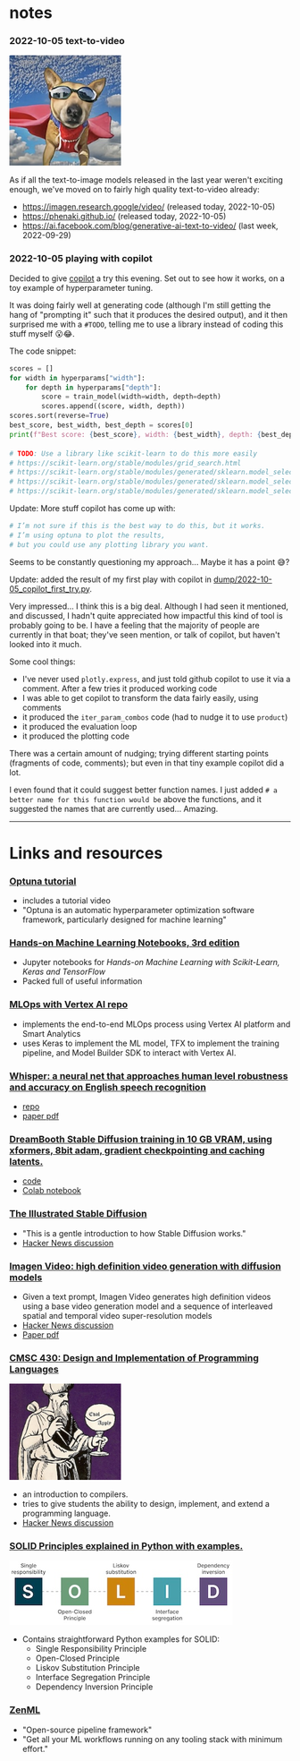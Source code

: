 # notes

### 2022-10-05 text-to-video

<img src="./media/Make-A-Video_dog.jpg" width=200>

As if all the text-to-image models released in the last year weren't exciting enough, we've moved on to fairly high quality text-to-video already:
- https://imagen.research.google/video/ (released today, 2022-10-05)
- https://phenaki.github.io/ (released today, 2022-10-05)
- https://ai.facebook.com/blog/generative-ai-text-to-video/ (last week, 2022-09-29)

### 2022-10-05 playing with copilot

Decided to give [copilot](https://github.com/features/copilot) a try this evening.
Set out to see how it works, on a toy example of hyperparameter tuning.

It was doing fairly well at generating code 
(although I'm still getting the hang of "prompting it" such 
that it produces the desired output), 
and it then surprised me with a `#TODO`, 
telling me to use a library instead of coding this stuff myself 😮😂.
 
The code snippet:

```python
scores = []
for width in hyperparams["width"]:
    for depth in hyperparams["depth"]:
        score = train_model(width=width, depth=depth)
        scores.append((score, width, depth))
scores.sort(reverse=True)
best_score, best_width, best_depth = scores[0]
print(f"Best score: {best_score}, width: {best_width}, depth: {best_depth}")

# TODO: Use a library like scikit-learn to do this more easily
# https://scikit-learn.org/stable/modules/grid_search.html
# https://scikit-learn.org/stable/modules/generated/sklearn.model_selection.GridSearchCV.html
# https://scikit-learn.org/stable/modules/generated/sklearn.model_selection.RandomizedSearchCV.html
# https://scikit-learn.org/stable/modules/generated/sklearn.model_selection.ParameterGrid.html
```

Update: More stuff copilot has come up with:

```python
# I’m not sure if this is the best way to do this, but it works. 
# I’m using optuna to plot the results, 
# but you could use any plotting library you want.
```

Seems to be constantly questioning my approach...
Maybe it has a point 😅? 

Update: added the result of my first play with copilot in [dump/2022-10-05_copilot_first_try.py](dump/2022-10-05_copilot_first_try.py).

Very impressed... I think this is a big deal.
Although I had seen it mentioned, and discussed,
I hadn't quite appreciated how impactful this kind of tool
is probably going to be.
I have a feeling that the majority of people are currently in that boat;
they've seen mention, or talk of copilot, 
but haven't looked into it much.

Some cool things:
- I've never used `plotly.express`, and just told github copilot to use it via a comment. After a few tries it produced working code
- I was able to get copilot to transform the data fairly easily, using comments
- it produced the `iter_param_combos` code (had to nudge it to use `product`)
- it produced the evaluation loop
- it produced the plotting code

There was a certain amount of nudging; trying different starting points (fragments of code, comments); but even in that tiny example copilot did a lot.

I even found that it could suggest better function names. 
I just added `# a better name for this function would be`
above the functions, and it suggested the names that are currently used... Amazing.

---

# Links and resources

### [Optuna tutorial](https://optuna.readthedocs.io/en/stable/tutorial/index.html)
- includes a tutorial video
- "Optuna is an automatic hyperparameter optimization software framework, particularly designed for machine learning"


### [Hands-on Machine Learning Notebooks, 3rd edition](https://github.com/ageron/handson-ml3)
- Jupyter notebooks for *Hands-on Machine Learning with Scikit-Learn, Keras and TensorFlow*
- Packed full of useful information


### [MLOps with Vertex AI repo](https://github.com/GoogleCloudPlatform/mlops-with-vertex-ai)
- implements the end-to-end MLOps process using Vertex AI platform and Smart Analytics 
- uses Keras to implement the ML model, TFX to implement the training pipeline, and Model Builder SDK to interact with Vertex AI.


### [Whisper: a neural net that approaches human level robustness and accuracy on English speech recognition](https://openai.com/blog/whisper/)
- [repo](https://github.com/openai/whisper)
- [paper pdf](https://cdn.openai.com/papers/whisper.pdf)


### [DreamBooth Stable Diffusion training in 10 GB VRAM, using xformers, 8bit adam, gradient checkpointing and caching latents.](https://old.reddit.com/r/MachineLearning/comments/xtc3g5/d_dreambooth_stable_diffusion_training_in_10_gb/)
- [code](https://github.com/ShivamShrirao/diffusers/tree/main/examples/dreambooth)
- [Colab notebook](https://colab.research.google.com/github/ShivamShrirao/diffusers/blob/main/examples/dreambooth/DreamBooth_Stable_Diffusion.ipynb)


### [The Illustrated Stable Diffusion](https://jalammar.github.io/illustrated-stable-diffusion/)
- "This is a gentle introduction to how Stable Diffusion works."
- [Hacker News discussion](https://news.ycombinator.com/item?id=33084205)


### [Imagen Video: high definition video generation with diffusion models](https://imagen.research.google/video/)
- Given a text prompt, Imagen Video generates high definition videos using a base video generation model and a sequence of interleaved spatial and temporal video super-resolution models
- [Hacker News discussion](https://news.ycombinator.com/item?id=33098704)
- [Paper pdf](https://imagen.research.google/video/paper.pdf)


### [CMSC 430: Design and Implementation of Programming Languages](https://www.cs.umd.edu/class/fall2022/cmsc430/index.html)

<img src="./media/wizard.jpg" width=200>

- an introduction to compilers.
- tries to give students the ability to design, implement, and extend a programming language. 
- [Hacker News discussion](https://news.ycombinator.com/item?id=33093666)


### [SOLID Principles explained in Python with examples.](https://gist.github.com/dmmeteo/f630fa04c7a79d3c132b9e9e5d037bfd)

<img src="./media/solid_principles.jpg" width=400>

- Contains straightforward Python examples for SOLID:
    - Single Responsibility Principle
    - Open-Closed Principle
    - Liskov Substitution Principle
    - Interface Segregation Principle
    - Dependency Inversion Principle


### [ZenML](https://zenml.io/home)
- "Open-source pipeline framework"
- "Get all your ML workflows running on any tooling stack with minimum effort."
